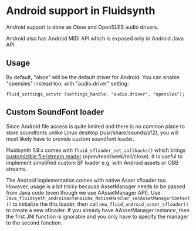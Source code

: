 # Android support in Fluidsynth

Android support is done as Oboe and OpenSLES audio drivers.

Android also has Android MIDI API which is exposed only in Android Java API.

## Usage

By default, "oboe" will be the default driver for Android. You can enable "opensles" instead too, with "audio.driver" setting:

```
fluid_settings_setstr (settings_handle, "audio.driver", "opensles");
```

## Custom SoundFont loader

Since Android file access is quite limited and there is no common place
to store soundfonts unlike Linux desktop (/usr/share/sounds/sf2), you
will most likely have to provide custom soundfont loader.

Fluidsynth 1.9.x comes with `fluid_sfloader_set_callbacks()` which brings
[customizible file/stream reader](https://github.com/FluidSynth/fluidsynth/issues/241) (open/read/seek/tell/close). It is useful to implement simplified
custom SF loader e.g. with Android assets or OBB streams.

The Android implementation comes with native Asset sfloader too. However, usage is a bit tricky because AssetManager needs to be passed from Java code (even though we use AAssetManager API).
Use `Java_fluidsynth_androidextensions_NativeHandler_setAssetManagerContext()` to initialize the this loader, then call `new_fluid_android_asset_sfloader()` to create a new sfloader. If you already have AAssetManager instance, then the first JNI function is ignorable and you only have to specify the manager to the second function.
